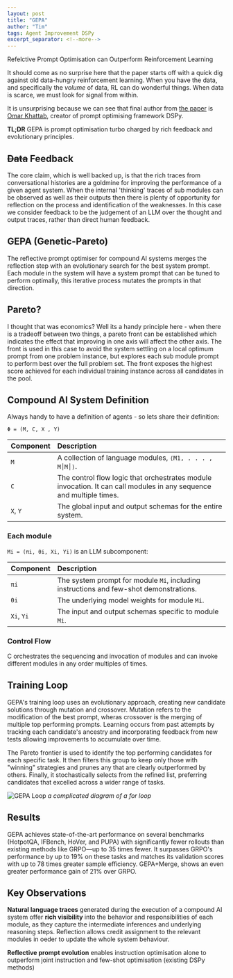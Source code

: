 ```yaml
---
layout: post
title: "GEPA"
author: "Tim"
tags: Agent Improvement DSPy
excerpt_separator: <!--more-->
---
```

Refelctive Prompt Optimisation can Outperform Reinforcement Learning

<!--more-->

It should come as no surprise here that the paper starts off with a quick dig against old data-hungry reinforcement learning. When you have the data, and specifically the _volume_ of data, RL can do wonderful things. When data is scarce, we must look for signal from within.

It is unsurprising because we can see that final author from [the paper](https://arxiv.org/pdf/2507.19457) is [Omar Khattab](https://x.com/lateinteraction), creator of prompt optimising framework DSPy. 

**TL;DR** GEPA is prompt optimisation turbo charged by rich feedback and evolutionary principles.

## ~~Data~~ Feedback

The core claim, which is well backed up, is that the rich traces from conversational histories are a goldmine for improving the performance of a given agent system. When the internal 'thinking' traces of sub modules can be observed as well as their outputs then there is plenty of opportunity for reflection on the process and identification of the weaknesses. In this case we consider feedback to be the judgement of an LLM over the thought and output traces, rather than direct human feedback.

## GEPA (Genetic-Pareto)

The reflective prompt optimiser for compound AI systems merges the reflection step with an evolutionary search for the best system prompt. Each module in the system will have a system prompt that can be tuned to perform optimally, this iterative process mutates the prompts in that direction. 

## Pareto?

I thought that was economics? Well its a handy principle here - when there is a tradeoff between two things, a pareto front can be established which indicates the effect that improving in one axis will affect the other axis. The front is used in this case to avoid the system settling on a local optimum prompt from one problem instance, but explores each sub module prompt to perform best over the full problem set. The front exposes the highest score achieved for each individual training instance across all candidates in the pool.

## Compound AI System Definition

Always handy to have a definition of agents - so lets share their definition:

```Φ = (M, C, X , Y)```

| Component | Description |
| :--- | :--- |
| `M` | A collection of language modules, `⟨M1, . . . , M│M│⟩`. |
| `C` | The control flow logic that orchestrates module invocation. It can call modules in any sequence and multiple times. |
| `X`, `Y` | The global input and output schemas for the entire system.

### Each module 
```Mi = (πi, θi, Xi, Yi)``` is an LLM subcomponent: 

| Component | Description |
| :--- | :--- |
| `πi` | The system prompt for module `Mi`, including instructions and few-shot demonstrations. |
| `θi` | The underlying model weights for module `Mi`. |
| `Xi`, `Yi` | The input and output schemas specific to module `Mi`. |

### Control Flow

C orchestrates the sequencing and invocation of modules and can invoke different modules in any order multiples of times.

## Training Loop

GEPA's training loop uses an evolutionary approach, creating new candidate solutions through mutation and crossover. Mutation refers to the modification of the best prompt, wheras crossover is the merging of multiple top performing prompts. Learning occurs from past attempts by tracking each candidate's ancestry and incorporating feedback from new tests allowing improvements to accumulate over time.

The Pareto frontier is used to identify the top performing candidates for each specific task. It then filters this group to keep only those with "winning" strategies and prunes any that are clearly outperformed by others. Finally, it stochastically selects from the refined list, preferring candidates that excelled across a wider range of tasks. 

![GEPA Loop](/assets/images/gepa-loop.png)
_a complicated diagram of a for loop_


## Results

GEPA achieves state-of-the-art performance on several benchmarks (HotpotQA, IFBench, HoVer, and PUPA) with significantly fewer rollouts than existing methods like GRPO—up to 35 times fewer. It surpasses GRPO's performance by up to 19% on these tasks and matches its validation scores with up to 78 times greater sample efficiency. GEPA+Merge, shows an even greater performance gain of 21% over GRPO.

## Key Observations

**Natural language traces** generated during the execution of a compound AI system offer **rich visibility** into the behavior
and responsibilities of each module, as they capture the intermediate inferences and underlying reasoning steps. Reflection allows credit assignment to the relevant modules in oeder to update the whole system behaviour.

**Reflective prompt evolution** enables instruction optimisation alone to outperform joint instruction and few-shot optimisation (existing DSPy methods)
